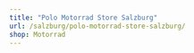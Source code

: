 ```yaml
---
title: "Polo Motorrad Store Salzburg"
url: /salzburg/polo-motorrad-store-salzburg/
shop: Motorrad
---
```

